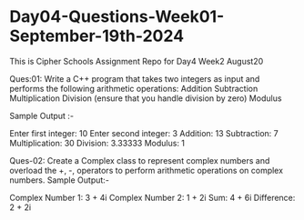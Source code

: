# Day04-Questions-Week01-September-19th-2024

This is Cipher Schools Assignment Repo for Day4 Week2 August20

Ques:01: Write a C++ program that takes two integers as input and performs the following arithmetic operations: Addition
Subtraction
Multiplication
Division (ensure that you handle division by zero)
Modulus

Sample Output :-

Enter first integer: 10
Enter second integer: 3
Addition: 13
Subtraction: 7
Multiplication: 30
Division: 3.33333
Modulus: 1


Ques-02: Create a Complex class to represent complex numbers and overload the +, -, operators to perform arithmetic operations on complex numbers.
Sample Output:-

Complex Number 1: 3 + 4i
Complex Number 2: 1 + 2i
Sum: 4 + 6i
Difference: 2 + 2i
